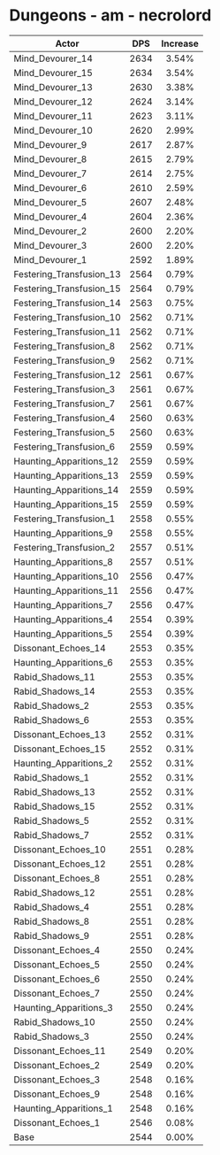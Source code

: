 # Dungeons - am - necrolord
| Actor | DPS | Increase |
|---|:---:|:---:|
|Mind_Devourer_14|2634|3.54%|
|Mind_Devourer_15|2634|3.54%|
|Mind_Devourer_13|2630|3.38%|
|Mind_Devourer_12|2624|3.14%|
|Mind_Devourer_11|2623|3.11%|
|Mind_Devourer_10|2620|2.99%|
|Mind_Devourer_9|2617|2.87%|
|Mind_Devourer_8|2615|2.79%|
|Mind_Devourer_7|2614|2.75%|
|Mind_Devourer_6|2610|2.59%|
|Mind_Devourer_5|2607|2.48%|
|Mind_Devourer_4|2604|2.36%|
|Mind_Devourer_2|2600|2.20%|
|Mind_Devourer_3|2600|2.20%|
|Mind_Devourer_1|2592|1.89%|
|Festering_Transfusion_13|2564|0.79%|
|Festering_Transfusion_15|2564|0.79%|
|Festering_Transfusion_14|2563|0.75%|
|Festering_Transfusion_10|2562|0.71%|
|Festering_Transfusion_11|2562|0.71%|
|Festering_Transfusion_8|2562|0.71%|
|Festering_Transfusion_9|2562|0.71%|
|Festering_Transfusion_12|2561|0.67%|
|Festering_Transfusion_3|2561|0.67%|
|Festering_Transfusion_7|2561|0.67%|
|Festering_Transfusion_4|2560|0.63%|
|Festering_Transfusion_5|2560|0.63%|
|Festering_Transfusion_6|2559|0.59%|
|Haunting_Apparitions_12|2559|0.59%|
|Haunting_Apparitions_13|2559|0.59%|
|Haunting_Apparitions_14|2559|0.59%|
|Haunting_Apparitions_15|2559|0.59%|
|Festering_Transfusion_1|2558|0.55%|
|Haunting_Apparitions_9|2558|0.55%|
|Festering_Transfusion_2|2557|0.51%|
|Haunting_Apparitions_8|2557|0.51%|
|Haunting_Apparitions_10|2556|0.47%|
|Haunting_Apparitions_11|2556|0.47%|
|Haunting_Apparitions_7|2556|0.47%|
|Haunting_Apparitions_4|2554|0.39%|
|Haunting_Apparitions_5|2554|0.39%|
|Dissonant_Echoes_14|2553|0.35%|
|Haunting_Apparitions_6|2553|0.35%|
|Rabid_Shadows_11|2553|0.35%|
|Rabid_Shadows_14|2553|0.35%|
|Rabid_Shadows_2|2553|0.35%|
|Rabid_Shadows_6|2553|0.35%|
|Dissonant_Echoes_13|2552|0.31%|
|Dissonant_Echoes_15|2552|0.31%|
|Haunting_Apparitions_2|2552|0.31%|
|Rabid_Shadows_1|2552|0.31%|
|Rabid_Shadows_13|2552|0.31%|
|Rabid_Shadows_15|2552|0.31%|
|Rabid_Shadows_5|2552|0.31%|
|Rabid_Shadows_7|2552|0.31%|
|Dissonant_Echoes_10|2551|0.28%|
|Dissonant_Echoes_12|2551|0.28%|
|Dissonant_Echoes_8|2551|0.28%|
|Rabid_Shadows_12|2551|0.28%|
|Rabid_Shadows_4|2551|0.28%|
|Rabid_Shadows_8|2551|0.28%|
|Rabid_Shadows_9|2551|0.28%|
|Dissonant_Echoes_4|2550|0.24%|
|Dissonant_Echoes_5|2550|0.24%|
|Dissonant_Echoes_6|2550|0.24%|
|Dissonant_Echoes_7|2550|0.24%|
|Haunting_Apparitions_3|2550|0.24%|
|Rabid_Shadows_10|2550|0.24%|
|Rabid_Shadows_3|2550|0.24%|
|Dissonant_Echoes_11|2549|0.20%|
|Dissonant_Echoes_2|2549|0.20%|
|Dissonant_Echoes_3|2548|0.16%|
|Dissonant_Echoes_9|2548|0.16%|
|Haunting_Apparitions_1|2548|0.16%|
|Dissonant_Echoes_1|2546|0.08%|
|Base|2544|0.00%|
